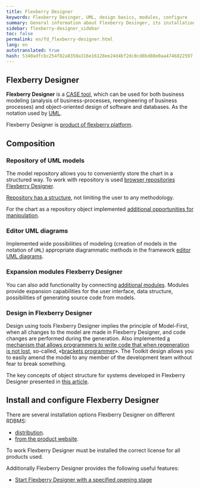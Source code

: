 ```yaml
---
title: Flexberry Designer
keywords: Flexberry Desinger, UML, design basics, modules, configure
summary: General information about Flexberry Desinger, its installation and configuration
sidebar: flexberry-designer_sidebar
toc: false
permalink: en/fd_flexberry-designer.html
lang: en
autotranslated: true
hash: 5340adfcbc254f82a8358a316e16128ee24d4bf2dc8cd8bd88e0aa4746822597
---
```


## Flexberry Designer

**Flexberry Designer** is a [CASE tool](https://ru.wikipedia.org/wiki/CASE), which can be used for both business modeling (analysis of business-processes, reengineering of business processes) and object-oriented design of software and databases. As the notation used by [UML](http://www.uml.org).

Flexberry Designer is [product of flexberry platform](fp_landing_page.html).

## Composition

### Repository of UML models

The model repository allows you to conveniently store the chart in a structured way. To work with repository is used [browser repositories Flexberry Designer](fd_repository-browser.html).

[Repository has a structure](fd_recommended-structure-repository.html), not limiting the user to any methodology.

For the chart as a repository object implemented [additional opportunities for manipulation](fd_working-repository-browser.html).

### Editor UML diagrams

Implemented wide possibilities of modeling (creation of models in the notation of `UML`) appropriate diagrammatic methods in the framework [editor UML diagrams](fd_editing-diagram.html).

### Expansion modules Flexberry Designer

You can also add functionality by connecting [additional modules](fd_flexberry-plugins.html). Modules provide expansion capabilities for the user interface, data structure, possibilities of generating source code from models.

### Design in Flexberry Designer

Design using tools Flexberry Designer implies the principle of Model-First, when all changes to the model are made in Flexberry Designer, and code changes are performed during the generation. Also implemented [a mechanism that allows programmers to write code that when regeneration is not lost](fd_code-generation.html), so-called, «[brackets programmer](fo_programmer-brackets.html)». The Toolkit design allows you to easily amend the model to any member of the development team without fear to break something.

The key concepts of object structure for systems developed in Flexberry Designer presented in [this article](fd_key-concepts.html).

## Install and configure Flexberry Designer

There are several installation options Flexberry Designer on different RDBMS:

* [distribution](fd_standalone-install.html).
* [from the product website](fd_install.html).

To work Flexberry Designer must be installed the correct license for all products used.

Additionally Flexberry Designer provides the following useful features:

* [Start Flexberry Designer with a specified opening stage](fd_running-opening-stage.html)



